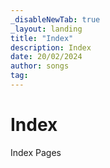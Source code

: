 ```yaml
---
_disableNewTab: true
_layout: landing
title: "Index"
description: Index
date: 20/02/2024
author: songs
tag:
---
```


# Index

Index Pages
